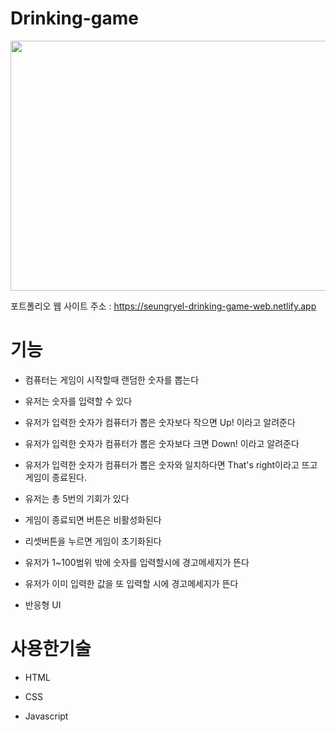 # Drinking-game

<img src="https://user-images.githubusercontent.com/129400944/232782308-c0c27f59-d30f-482a-9869-4270972c7500.png" width="800" height="400"/>

포트폴리오 웹 사이트 주소 :  https://seungryel-drinking-game-web.netlify.app
                        
<h1>기능</h1>
                        
* 컴퓨터는 게임이 시작할때 랜덤한 숫자를 뽑는다
                                               
* 유저는 숫자를 입력할 수 있다
                                          
* 유저가 입력한 숫자가 컴퓨터가 뽑은 숫자보다 작으면 Up! 이라고 알려준다
                                              
* 유저가 입력한 숫자가 컴퓨터가 뽑은 숫자보다 크면 Down! 이라고 알려준다
                                              
* 유저가 입력한 숫자가 컴퓨터가 뽑은 숫자와 일치하다면 That's right이라고 뜨고 게임이 종료된다.
                                           
* 유저는 총 5번의 기회가 있다
                                            
* 게임이 종료되면 버튼은 비활성화된다
                                            
* 리셋버튼을 누르면 게임이 초기화된다
                                              
* 유저가 1~100범위 밖에 숫자를 입력할시에 경고메세지가 뜬다
                                              
* 유저가 이미 입력한 값을 또 입력할 시에 경고메세지가 뜬다
                                             
* 반응형 UI               
                        
<h1>사용한기술</h1>
                        
* HTML
                        
* CSS
                        
* Javascript                        

